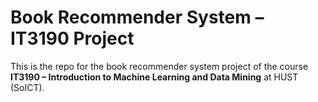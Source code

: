 # Book Recommender System – IT3190 Project

This is the repo for the book recommender system project of the course **IT3190 – Introduction to Machine Learning and Data Mining** at HUST (SoICT).  
